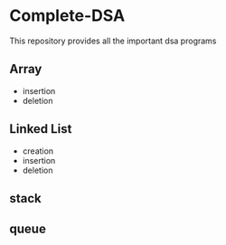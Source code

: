 # Complete-DSA
This repository provides all the important dsa programs
## Array
* insertion
* deletion
## Linked List
* creation
* insertion
* deletion
## stack
## queue
